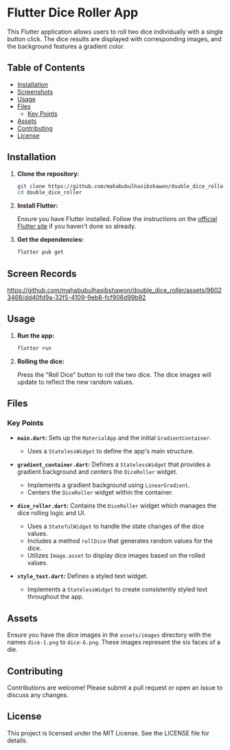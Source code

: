 # Flutter Dice Roller App

This Flutter application allows users to roll two dice individually with a single button click. The dice results are displayed with corresponding images, and the background features a gradient color.

## Table of Contents

- [Installation](#installation)
- [Screenshots](#screenshots)
- [Usage](#usage)
- [Files](#files)
  - [Key Points](#key-points)
- [Assets](#assets)
- [Contributing](#contributing)
- [License](#license)

## Installation

1. **Clone the repository:**

   ```sh
   git clone https://github.com/mahabubulhasibshawon/double_dice_roller.git
   cd double_dice_roller
   ```

2. **Install Flutter:**

   Ensure you have Flutter installed. Follow the instructions on the [official Flutter site](https://flutter.dev/docs/get-started/install) if you haven't done so already.

3. **Get the dependencies:**

   ```sh
   flutter pub get
   ```
## Screen Records

https://github.com/mahabubulhasibshawon/double_dice_roller/assets/96023468/dd40fd9a-32f5-4109-9eb8-fcf906d99b92



## Usage

1. **Run the app:**

   ```sh
   flutter run
   ```

2. **Rolling the dice:**

   Press the "Roll Dice" button to roll the two dice. The dice images will update to reflect the new random values.

## Files

### Key Points

- **`main.dart`:** Sets up the `MaterialApp` and the initial `GradientContainer`.
  - Uses a `StatelessWidget` to define the app's main structure.
  
- **`gradient_container.dart`:** Defines a `StatelessWidget` that provides a gradient background and centers the `DiceRoller` widget.
  - Implements a gradient background using `LinearGradient`.
  - Centers the `DiceRoller` widget within the container.
  
- **`dice_roller.dart`:** Contains the `DiceRoller` widget which manages the dice rolling logic and UI.
  - Uses a `StatefulWidget` to handle the state changes of the dice values.
  - Includes a method `rollDice` that generates random values for the dice.
  - Utilizes `Image.asset` to display dice images based on the rolled values.
  
- **`style_text.dart`:** Defines a styled text widget.
  - Implements a `StatelessWidget` to create consistently styled text throughout the app.


## Assets

Ensure you have the dice images in the `assets/images` directory with the names `dice-1.png` to `dice-6.png`. These images represent the six faces of a die.

## Contributing

Contributions are welcome! Please submit a pull request or open an issue to discuss any changes.

## License

This project is licensed under the MIT License. See the LICENSE file for details.
